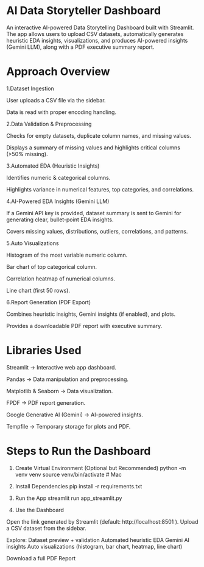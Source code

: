 # AI Data Storyteller Dashboard

An interactive AI-powered Data Storytelling Dashboard built with Streamlit.
The app allows users to upload CSV datasets, automatically generates heuristic EDA insights, visualizations, and produces AI-powered insights (Gemini LLM), along with a PDF executive summary report.

# Approach Overview

1.Dataset Ingestion

User uploads a CSV file via the sidebar.

Data is read with proper encoding handling.

2.Data Validation & Preprocessing

Checks for empty datasets, duplicate column names, and missing values.

Displays a summary of missing values and highlights critical columns (>50% missing).

3.Automated EDA (Heuristic Insights)

Identifies numeric & categorical columns.

Highlights variance in numerical features, top categories, and correlations.

4.AI-Powered EDA Insights (Gemini LLM)

If a Gemini API key is provided, dataset summary is sent to Gemini for generating clear, bullet-point EDA insights.

Covers missing values, distributions, outliers, correlations, and patterns.

5.Auto Visualizations

Histogram of the most variable numeric column.

Bar chart of top categorical column.

Correlation heatmap of numerical columns.

Line chart (first 50 rows).

6.Report Generation (PDF Export)

Combines heuristic insights, Gemini insights (if enabled), and plots.

Provides a downloadable PDF report with executive summary.

# Libraries Used

Streamlit → Interactive web app dashboard.

Pandas → Data manipulation and preprocessing.

Matplotlib & Seaborn → Data visualization.

FPDF → PDF report generation.

Google Generative AI (Gemini) → AI-powered insights.

Tempfile → Temporary storage for plots and PDF.

# Steps to Run the Dashboard

1. Create Virtual Environment (Optional but Recommended)
python -m venv venv
source venv/bin/activate    # Mac

2. Install Dependencies
pip install -r requirements.txt

3. Run the App
streamlit run app_streamlit.py

4. Use the Dashboard

Open the link generated by Streamlit (default: http://localhost:8501
).
Upload a CSV dataset from the sidebar.

Explore:
Dataset preview + validation
Automated heuristic EDA
Gemini AI insights
Auto visualizations (histogram, bar chart, heatmap, line chart)

Download a full PDF Report